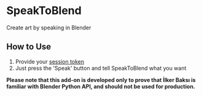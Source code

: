 # SpeakToBlend
Create art by speaking in Blender

## How to Use

1. Provide your [session token](https://github.com/acheong08/ChatGPT/wiki/Setup#session-token-authentication)
2. Just press the 'Speak' button and tell SpeakToBlend what you want

**Please note that this add-on is developed only to prove that İlker Baksı is familiar with Blender Python API, and should not be used for production.**
